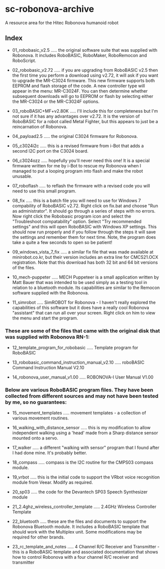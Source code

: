 # sc-robonova-archive
A resource area for the Hitec Robonova humanoid robot


## Index

 - 01_robobasic_v2.5 ..... the original software suite that was supplied with Robonova. It includes RoboBASIC, RoboMaker, RoboRemocon and RoboScript.

 - 02_robobasic_v2.72 ..... if you are upgrading from RoboBASIC v2.5 then the first time you perform a download using v2.72, it will ask if you want to upgrade the MR-C3024 firmware. This new firmware supports both EEPROM and flash storage of the code. A new controller type will appear in the menu: MR-C3024F. You can then determine whether subsequent downloads will go to EEPROM or flash by selecting either the MR-C3024 or the MR-C3024F options.

 - 03_roboBASIC+MF+v2.80K ..... I'll include this for completeness but I'm not sure if it has any advantages over v2.72. It is the version of RoboBASIC for a robot called Metal Fighter, but this appears to just be a reincarnation of Robonova.

 - 04_payload2.5 ..... the original C3024 firmware for Robonova.

 - 05_c3024i2c ..... this is a revised firmware from i-Bot that adds a second I2C port on the C3024 board. 

 - 06_c3024ozz ..... hopefully you'll never need this one! It is a special firmware written for me by i-Bot to rescue my Robonova when I managed to put a looping program into flash and make the robot unusable.

 - 07_roboflash ..... to reflash the firmware with a revised code you will need to use this small program.

 - 08_fix ..... this is a batch file you will need to use for Windows 7 compability of RoboBASIC v2.72. Right click on fix.bat and choose "Run as administrator". It should go through a series of steps with no errors. Now right click the Robobasic program icon and select the "Troubleshoot compatability" option. Select "Try recommended settings" and this will open RoboBASIC with Windows XP settings. This should now run properly and if you follow through the steps it will save the settings and remember them for next time. Note, the program does take a quite a few seconds to open so be patient! 

 - 09_windows_vista_7_fix ..... a similar fix file that was made available at minirobot.co.kr, but their version includes an extra line for CMCS21.OCX registration. Note that this download has both 32 bit and 64 bit versions of the files.

 - 10_mech-puppeter ..... MECH Puppeteer is a small application written by Matt Bauer that was intended to be used simply as a testing tool in relation to a bluetooth module. Its capabilities are similar to the Remocon software supplied with the Robonova.

 - 11_simrobot ..... SimROBOT for Robonova - I haven't really explored the capabilities of this software but it does have a really cool Robonova "assistant" that can run all over your screen. Right click on him to view the menu and start the program.

### These are some of the files that came with the original disk that was supplied with Robonova RN-1:

 - 12_template_program_for_robobasic ..... Template program for RoboBASIC

 - 13_robobasic_command_instruction_manual_v2.10 ..... roboBASIC Command Instruction Manual V2.10

 - 14_robonova_user_manual_v1.00 ..... ROBONOVA-I User Manual V1.00

### Below are various RoboBASIC program files. They have been collected from different sources and may not have been tested by me, so no guarantees:

 - 15_movement_templates ..... movement templates - a collection of various movement routines.

 - 16_walking_with_distance_sensor ..... this is my modification to allow independent walking using a 'head' made from a Sharp distance sensor mounted onto a servo.

 - 17_walker ..... a different "walking with sensor" program that I found after I had done mine. It's probably better.

 - 18_compass ..... compass is the I2C routine for the CMPS03 compass module.

 - 19_vrbot ..... this is the initial code to support the VRbot voice recognition module from Veear. Modify as required.

 - 20_sp03 ..... the code for the Devantech SP03 Speech Synthesizer module

 - 21_2.4ghz_wireless_controller_template ..... 2.4GHz Wireless Controller Template

 - 22_bluetooth ..... these are the files and documents to support the Robonova Bluetooth module. It includes a RoboBASIC template that should work with the Multiplex unit. Some modifications may be required for other brands.

 - 23_rc_template_and_notes ..... 4 Channel R/C Receiver and Transmitter - this is a RoboBASIC template and associated documentation that shows how to control Robonova with a four channel R/C receiver and transmitter

